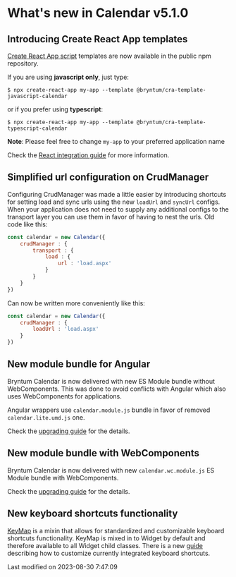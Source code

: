 # What's new in Calendar v5.1.0

## Introducing Create React App templates

[Create React App script](https://create-react-app.dev/) templates are now available in the public npm repository.

If you are using **javascript only**, just type:

```shell
$ npx create-react-app my-app --template @bryntum/cra-template-javascript-calendar
```

or if you prefer using **typescript**:

```shell
$ npx create-react-app my-app --template @bryntum/cra-template-typescript-calendar
```

**Note**: Please feel free to change `my-app` to your preferred application name

Check the [React integration guide](#Calendar/guides/quick-start/react.md) for more information.

## Simplified url configuration on CrudManager

Configuring CrudManager was made a little easier by introducing shortcuts for setting load and sync urls using the new
`loadUrl` and `syncUrl` configs. When your application does not need to supply any additional configs to the transport
layer you can use them in favor of having to nest the urls. Old code like this:

```javascript
const calendar = new Calendar({
    crudManager : {
        transport : {
            load : {
                url : 'load.aspx'
            }
        }
    }
})
```

Can now be written more conveniently like this:

```javascript
const calendar = new Calendar({
    crudManager : {
        loadUrl : 'load.aspx'
    }
})
```

## New module bundle for Angular

Bryntum Calendar is now delivered with new ES Module bundle without WebComponents. This was
done to avoid conflicts with Angular which also uses WebComponents for applications.

Angular wrappers use `calendar.module.js` bundle in favor of removed `calendar.lite.umd.js` one.

Check the [upgrading guide](#Calendar/guides/upgrades/5.1.0.md#new-module-bundle-for-angular) for the details.

## New module bundle with WebComponents

Bryntum Calendar is now delivered with new `calendar.wc.module.js` ES Module bundle with WebComponents.

Check the [upgrading guide](#Calendar/guides/upgrades/5.1.0.md#new-module-bundle-with-webcomponents) for the details.

## New keyboard shortcuts functionality

[KeyMap](#Core/widget/mixin/KeyMap) is a mixin that allows for standardized and customizable keyboard shortcuts
functionality. KeyMap is mixed in to Widget by default and therefore available to all Widget child classes. There is a
new [guide](#Grid/guides/customization/keymap.md) describing how to customize currently integrated keyboard shortcuts.


<p class="last-modified">Last modified on 2023-08-30 7:47:09</p>
